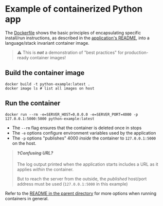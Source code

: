 # Example of containerized Python app

The [Dockerfile](./Dockerfile) shows the basic principles of encapsulating specific install/run instructions, as described in the [application's README](./app/README.md), into a language/stack invariant container image.

> ⚠️ This is ***not*** a demonstration of "best practices" for production-ready container images!

## Build the container image

```shell
docker build -t python-example:latest .
docker image ls # list all images on host
```

## Run the container

```shell
docker run --rm -e=SERVER_HOST=0.0.0.0 -e=SERVER_PORT=4000 -p 127.0.0.1:5000:5000 python-example:latest
```

* The `--rm` flag ensures that the container is deleted once in stops
* The `-e` options configure environment variables used by the application
* The `-p` options "publishes" 4000 _inside_ the container to `127.0.0.1:5000` on the host.

> ❓***Confusing URL?***
>
> The log output printed when the application starts includes a URL as it applies _within_ the container.
>
> But to reach the server from the outside, the _published_ host/port address must be used (`127.0.0.1:5000` in this example) 

Refer to the [README in the parent directory](../README.md) for more options when running containers in general.
 